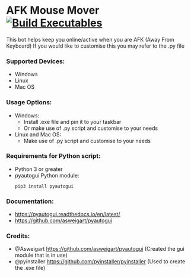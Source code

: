 # AFK Mouse Mover  [![Build Executables](https://github.com/Ctrl-Alt-Tea/AFK-Mouse-Mover/actions/workflows/build-executables.yml/badge.svg?branch=main)](https://github.com/Ctrl-Alt-Tea/AFK-Mouse-Mover/actions/workflows/build-executables.yml)
This bot helps keep you online/active when you are AFK (Away From Keyboard)
If you would like to customise this you may refer to the .py file



### Supported Devices:
- Windows
- Linux
- Mac OS

### Usage Options:
- Windows:
  - Install .exe file and pin it to your taskbar
  - Or make use of .py script and customise to your needs
- Linux and Mac OS:
  - Make use of .py script and customise to your needs
 
### Requirements for Python script:
- Python 3 or greater
- pyautogui Python module:
  ```
  pip3 install pyautogui
  ```

### Documentation: 
- https://pyautogui.readthedocs.io/en/latest/ 
- https://github.com/asweigart/pyautogui

### Credits:
- @Asweigart https://github.com/asweigart/pyautogui
  (Created the gui module that is in use)
- @pyinstaller https://github.com/pyinstaller/pyinstaller
  (Used to create the .exe file)
